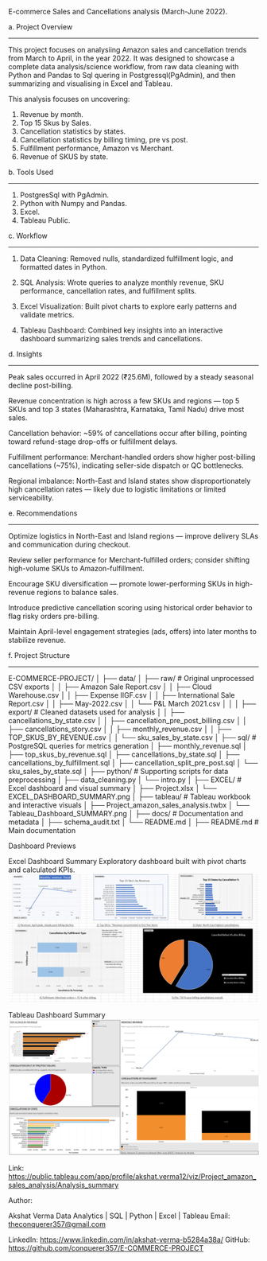 E-commerce Sales and Cancellations analysis (March-June 2022).

a. Project Overview
____________________


This project focuses on analysiing Amazon sales and cancellation trends from March to April, in the year 2022.
It was designed to showcase a complete data analysis/science workflow, from raw data cleaning with Python and Pandas to Sql quering in Postgressql(PgAdmin), and then summarizing and visualising in Excel and Tableau.

This analysis focuses on uncovering:
1) Revenue by month.
2) Top 15 Skus by Sales.
3) Cancellation statistics by states.
4) Cancellation statistics by billing timing, pre vs post.
5) Fulfillment performance, Amazon vs Merchant.
6) Revenue of SKUS by state.


b. Tools Used
_______________

1) PostgresSql with PgAdmin.
2) Python with Numpy and Pandas.
3) Excel.
4) Tableau Public.

c. Workflow
_____________

1) Data Cleaning: Removed nulls, standardized fulfillment logic, and formatted dates in Python.

2) SQL Analysis: Wrote queries to analyze monthly revenue, SKU performance, cancellation rates, and fulfillment splits.

3) Excel Visualization: Built pivot charts to explore early patterns and validate metrics.

4) Tableau Dashboard: Combined key insights into an interactive dashboard summarizing sales trends and cancellations.

d. Insights
____________

Peak sales occurred in April 2022 (₹25.6M), followed by a steady seasonal decline post-billing.

Revenue concentration is high across a few SKUs and regions — top 5 SKUs and top 3 states (Maharashtra, Karnataka, Tamil Nadu) drive most sales.

Cancellation behavior: ~59% of cancellations occur after billing, pointing toward refund-stage drop-offs or fulfillment delays.

Fulfillment performance: Merchant-handled orders show higher post-billing cancellations (~75%), indicating seller-side dispatch or QC bottlenecks.

Regional imbalance: North-East and Island states show disproportionately high cancellation rates — likely due to logistic limitations or limited serviceability.

e. Recommendations
____________________

Optimize logistics in North-East and Island regions — improve delivery SLAs and communication during checkout.

Review seller performance for Merchant-fulfilled orders; consider shifting high-volume SKUs to Amazon-fulfillment.

Encourage SKU diversification — promote lower-performing SKUs in high-revenue regions to balance sales.

Introduce predictive cancellation scoring using historical order behavior to flag risky orders pre-billing.

Maintain April-level engagement strategies (ads, offers) into later months to stabilize revenue.

f. Project Structure
_____________________


E-COMMERCE-PROJECT/
│
├── data/
│   ├── raw/                          # Original unprocessed CSV exports
│   │   ├── Amazon Sale Report.csv
│   │   ├── Cloud Warehouse.csv
│   │   ├── Expense IIGF.csv
│   │   ├── International Sale Report.csv
│   │   ├── May-2022.csv
│   │   └── P&L March 2021.csv
│   │
│   ├── export/                       # Cleaned datasets used for analysis
│   │   ├── cancellations_by_state.csv
│   │   ├── cancellation_pre_post_billing.csv
│   │   ├── cancellations_story.csv
│   │   ├── monthly_revenue.csv
│   │   ├── TOP_SKUS_BY_REVENUE.csv
│   │   └── sku_sales_by_state.csv
│
├── sql/                              # PostgreSQL queries for metrics generation
│   ├── monthly_revenue.sql
│   ├── top_skus_by_revenue.sql
│   ├── cancellations_by_state.sql
│   ├── cancellations_by_fulfillment.sql
│   ├── cancellation_split_pre_post.sql
│   └── sku_sales_by_state.sql
│
├── python/                           # Supporting scripts for data preprocessing
│   ├── data_cleaning.py
│   └── intro.py
│
├── EXCEL/                            # Excel dashboard and visual summary
│   ├── Project.xlsx
│   └── EXCEL_DASHBOARD_SUMMARY.png
│
├── tableau/                          # Tableau workbook and interactive visuals
│   ├── Project_amazon_sales_analysis.twbx
│   └── Tableau_Dashboard_SUMMARY.png
│
├── docs/                             # Documentation and metadata
│   ├── schema_audit.txt
│   └── README.md
│
├── README.md                         # Main documentation




Dashboard Previews

Excel Dashboard Summary
Exploratory dashboard built with pivot charts and calculated KPIs.
![Excel Dashboard_Summary](docs/EXCEL_DASHBOARD_SUMMARY.png)

Tableau Dashboard Summary
![Tableau Dashboard Summary](docs/Tableau_Dashboard_Summary.png)


Link: https://public.tableau.com/app/profile/akshat.verma12/viz/Project_amazon_sales_analysis/Analysis_summary

Author:

Akshat Verma
Data Analytics | SQL | Python | Excel | Tableau
Email: theconquerer357@gmail.com

LinkedIn: https://www.linkedin.com/in/akshat-verma-b5284a38a/
GitHub: https://github.com/conquerer357/E-COMMERCE-PROJECT
